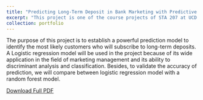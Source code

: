 ```yaml
---
title: "Predicting Long-Term Deposit in Bank Marketing with Predictive Modeling"
excerpt: "This project is one of the course projects of STA 207 at UCD.<br/><img src='/images/bankmarket.jpg'>"
collection: portfolio
---
```


The purpose of this project is to establish a powerful prediction model to identify the most likely customers who will subscribe to long-term deposits. A Logistic regression model will be used in the project because of its wide application in the field of marketing management and its ability to discriminant analysis and classification. Besides, to validate the accuracy of prediction, we will compare between logistic regression model with a random forest model.

[Download Full PDF](https://zhikuanquan.github.io/files/Predicting_Long-Term_Deposit_in_Bank_Marketing_with_Predictive_Modeling.pdf)
